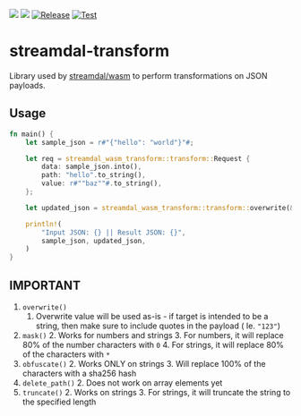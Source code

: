 <a href="https://crates.io/crates/streamdal-wasm-transform/"><img src="https://img.shields.io/crates/v/streamdal-wasm-transform.svg"></a>
<a href="https://docs.rs/streamdal-wasm-transform/"><img src="https://img.shields.io/badge/docs-rustdoc-369"></a>
[![Release](https://github.com/streamdal/wasm-transform/actions/workflows/release.yaml/badge.svg)](https://github.com/streamdal/wasm-transform/actions/workflows/release.yaml)
[![Test](https://github.com/streamdal/wasm-transform/actions/workflows/pr.yaml/badge.svg)](https://github.com/streamdal/wasm-transform/actions/workflows/pr.yaml)


streamdal-transform
==================

Library used by [streamdal/wasm](https://github.com/streamdal/wasm) to 
perform transformations on JSON payloads.
## Usage

```rust
fn main() {
    let sample_json = r#"{"hello": "world"}"#;

    let req = streamdal_wasm_transform::transform::Request {
        data: sample_json.into(),
        path: "hello".to_string(),
        value: r#""baz""#.to_string(),
    };

    let updated_json = streamdal_wasm_transform::transform::overwrite(&req).unwrap();

    println!(
        "Input JSON: {} || Result JSON: {}",
        sample_json, updated_json,
    )
}
```

## IMPORTANT 

1. `overwrite()`
    1. Overwrite value will be used as-is - if target is intended to be a 
string, then make sure to include quotes in the payload ( Ie. `"123"`)
1. `mask()`
   2. Works for numbers and strings
   3. For numbers, it will replace 80% of the number characters with `0`
   4. For strings, it will replace 80% of the characters with `*`
1. `obfuscate()`
   2. Works ONLY on strings
   3. Will replace 100% of the characters with a sha256 hash
1. `delete_path()`
   2. Does not work on array elements yet
1. `truncate()` 
   2. Works on strings
   3. For strings, it will truncate the string to the specified length